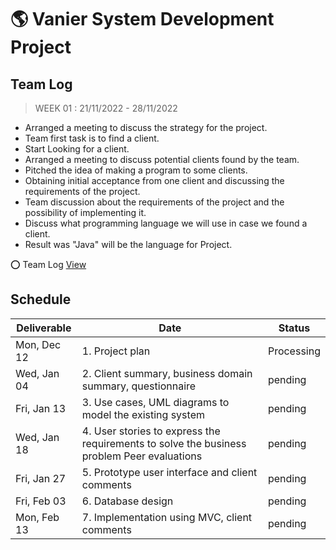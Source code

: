 # 🌎 Vanier System Development Project

## Team Log

> WEEK 01 :   21/11/2022 - 28/11/2022

- Arranged a meeting to discuss the strategy for the project.
- Team first task is to find a client.
- Start Looking for a client.
- Arranged a meeting to discuss potential clients found by the team.
- Pitched the idea of making a program to some clients.
- Obtaining initial acceptance from one client and discussing the requirements of the project.
- Team discussion about the requirements of the project and the possibility of implementing it.
- Discuss what programming language we will use in case we found a client. 
- Result was "Java" will be the language for Project.

⭕ Team Log [View](Team-Log.md)
 
## Schedule
| Deliverable | Date | Status
|---|---|---|
| Mon, Dec 12 | 1. Project plan | Processing |
| Wed, Jan 04 | 2.  Client summary, business domain summary, questionnaire | pending |
| Fri, Jan 13 | 3. Use cases, UML diagrams to model the existing system | pending |
| Wed, Jan 18 | 4. User stories to express the requirements to solve the business problem Peer evaluations | pending |
| Fri, Jan 27 | 5. Prototype user interface and client comments | pending |
| Fri, Feb 03 | 6. Database design | pending |
| Mon, Feb 13 | 7. Implementation using MVC, client comments | pending |

